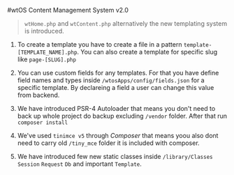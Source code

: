 #wtOS Content Management System v2.0
> ```wtHome.php``` and ```wtContent.php``` alternatively the new templating system is introduced.

1. To create a template you have to create a file in a pattern ```template-[TEMPLATE_NAME].php```. You can also create a template for specific slug like ```page-[SLUG].php```


2. You can use custom fields for any templates. For that you have define field names and types inside ```/wtosApps/config/fields.json``` for a specific template. By declareing a field a user can change this value from backend.


3. We have introduced PSR-4 Autoloader that means you don't need to back up whole project do backup excluding ```/vendor``` folder. After that run ```composer install``` 


4. We've used ```tinimce v5``` through *Composer* that means yoou also dont need to carry old ```/tiny_mce``` folder it is included with composer.


5. We have introduced few new static classes inside ```/library/Classes``` ```Session``` ```Request``` ```Db``` and important ```Template```.
